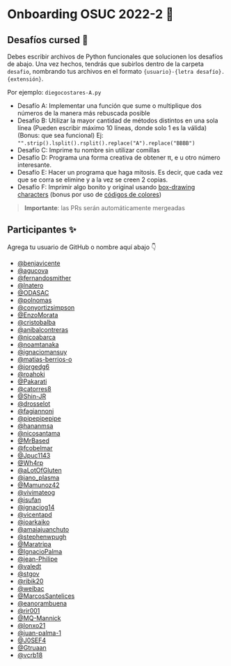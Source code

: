 # Onboarding OSUC 2022-2 🚀

## Desafíos cursed 🧙

Debes escribir archivos de Python funcionales que solucionen los desafíos de abajo. Una vez hechos, tendrás que subirlos dentro de la carpeta `desafio`, nombrando tus archivos en el formato `{usuario}-{letra desafío}.{extensión}`.

Por ejemplo: `diegocostares-A.py`

- Desafío A: Implementar una función que sume o multiplique dos números de la manera más rebuscada posible
- Desafío B: Utilizar la mayor cantidad de métodos distintos en una sola línea (Pueden escribir máximo 10 líneas, donde solo 1 es la válida) (Bonus: que sea funcional)
  Ej: `"".strip().lsplit().rsplit().replace("A").replace("BBBB")`
- Desafío C: Imprime tu nombre sin utilizar comillas
- Desafío D: Programa una forma creativa de obtener π, e u otro número interesante.
- Desafío E: Hacer un programa que haga mitosis. Es decir, que cada vez que se corra se elimine y a la vez se creen 2 copias.
- Desafío F: Imprimir algo bonito y original usando [box-drawing characters](https://en.wikipedia.org/wiki/Box-drawing_character) (bonus por uso de [códigos de colores](https://github.com/Textualize/rich/blob/master/README.es.md))

> **Importante**: las PRs serán automáticamente mergeadas

## Participantes ✨

Agrega tu usuario de GitHub o nombre aquí abajo 👇

- [@benjavicente](https://github.com/benjavicente)
- [@agucova](https://github.com/agucova)
- [@fernandosmither](https://github.com/fernandosmither)
- [@lnatero](https://github.com/lnatero)
- [@ODASAC](https://github.com/0DASAC)
- [@polnomas](https://github.com/polnomas)
- [@conyortizsimpson](https://github.com/conyortizsimpson)
- [@EnzoMorata](https://github.com/EnzoMorata)
- [@cristobalba](https://github.com/cristobalba)
- [@anibalcontreras](https://github.com/anibalcontreras)
- [@nicoabarca](https://github.com/nicoabarca)
- [@noamtanaka](https://github.com/noamtanaka)
- [@ignaciomansuy](https://github.com/ignaciomansuy)
- [@matias-berrios-o](https://github.com/matias-berrios-o)
- [@jorgedg6](https://github.com/jorgedg6)
- [@roahoki](https://github.com/roahoki)
- [@Pakarati](https://github.com/Pakarati)
- [@catorres8](https://github.com/catorres8)
- [@Shin-JR](https://github.com/Shin-JR)
- [@drosselot](https://github.com/drosselot)
- [@fagiannoni](https://github.com/fagiannoni)
- [@pipepipepipe](https://github.com/pipepipepipe)
- [@hananmsa](https://github.com/hananmsa)
- [@nicosantama](https://github.com/nsantama)
- [@MrBased](https://github.com/mrbased)
- [@fcobelmar](https://github.com/fcobelmar)
- [@Jpuc1143](https://https://github.com/Jpuc1143)
- [@Wh4rp](https://github.com/Wh4rp)
- [@aLotOfGluten](https://github.com/aLotOfGluten)
- [@jano_plasma](https://github.com/aplaza2)
- [@Mamunoz42](https://github.com/Mamunoz42)
- [@vivimateog](https://github.com/vivimateog)
- [@isufan](https://github.com/isufan)
- [@ignaciog14](https://github.com/ignaciog14)
- [@vicentapd](https://github.com/vicentapd)
- [@joarkaiko](https://github.com/joarkaiko)
- [@amaiajuanchuto](https://github.com/amaiajuanchuto)
- [@stephenwpugh](https://github.com/stephenwpugh)
- [@Maratripa](https://github.com/Maratripa)
- [@IgnacioPalma](https://github.com/IgnacioPalma)
- [@jean-Philipe](https://github.com/jean-Philipe)
- [@valedt](https://github.com/valedt)
- [@stgov](https://github.com/stgov)
- [@ribik20](https://github.com/ribik20)
- [@weibac](https://github.com/weibac)
- [@MarcosSantelices](https://github.com/MarcosSantelices)
- [@eanorambuena](https://github.com/eanorambuena)
- [@rir001](https://github.com/rir001)
- [@MQ-Mannick](https://github.com/MQ-Mannick)
- [@lonxo21](https://github.com/lonxo21)
- [@juan-palma-1](https://github.com/juan-palma-1)
- [@J0SEF4](https://github.com/J0SEF4)
- [@Gtruaan](https://github.com/Gtruaan)
- [@vcrb18](https://github.com/vcrb18)